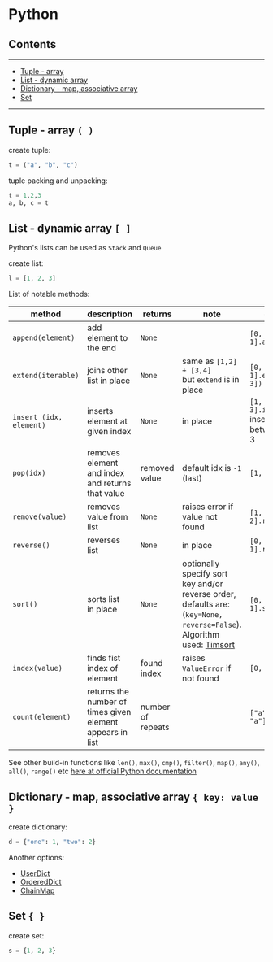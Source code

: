 # Python

## Contents
---

- [Tuple - array](#array)
- [List - dynamic array](#dynamic-array)
- [Dictionary - map, associative array](#map)
- [Set](#set)

---
<div id="array" />

## Tuple - array `( )`
create tuple: 
```python
t = ("a", "b", "c")
```

tuple packing and unpacking:
```python
t = 1,2,3
a, b, c = t
```


<div id="dynamic-array" />

## List - dynamic array `[ ]`
Python's lists can be used as `Stack` and `Queue`

create list:
```python
l = [1, 2, 3]
```


List of notable methods:

method | description | returns | note | __________example__________ | big O
--- | --- | --- | --- | --- | ---
`append(element)` | add element to the end | `None` |  | `[0, 1].append(2)` | `O(1)`
`extend(iterable)` | joins other list in place | `None` | same as `[1,2] + [3,4] ` <br/> but `extend` is in place | `[0, 1].extend([2, 3])` | `O(k)`
`insert (idx, element)` | inserts element at given index | `None` | in place | `[1, 3].insert(1, 2)`  <br/> inserts 2 between 1 and 3 | `O(N)`
`pop(idx)` | removes element and index and returns that value | removed value |  default idx is `-1` (last) | `[1, 2].pop()` | `O(N)` <br/> but `O(1)` for last element 
`remove(value)`| removes value from list| `None` | raises error if value not found | `[1, 2].remove[2]` | `O(N)`
`reverse()`| reverses list | `None` | in place | `[0, 1].reverse()` | `O(N)`
`sort()` | sorts list <br/> in place  | `None` | optionally specify sort key and/or reverse order, defaults are: (`key=None, reverse=False`).<br/> Algorithm used: [Timsort](https://en.wikipedia.org/wiki/Timsort) | `[0, 2, 1].sort()` | `O(log(N))`
`index(value)` | finds fist index of element | found index |  raises `ValueError` if not found | `[0, 1].index(1)` | `O(N)`
`count(element)` | returns the number of times given element appears in list | number of repeats | | `["a", "b", "a"].count("a")` | `O(N)`


See other build-in functions like `len()`, `max()`, `cmp()`, `filter()`, `map()`, `any()`, `all()`, `range()` etc [here at official Python documentation](https://docs.python.org/3/library/functions.html)


<div id="map" />

## Dictionary - map, associative array `{ key: value }`
create dictionary: 
```python
d = {"one": 1, "two": 2}
```

Another options: 

- [UserDict](https://docs.python.org/3/library/collections.html#collections.UserDict)
- [OrderedDict](https://docs.python.org/3/library/collections.html#collections.OrderedDict)
- [ChainMap](https://docs.python.org/3/library/collections.html#collections.ChainMap)



<div id="set" />

## Set  `{ }`
create set:
```python
s = {1, 2, 3}
```



